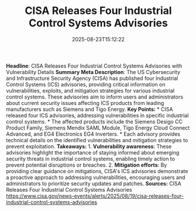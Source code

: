 ﻿---
title: "CISA Releases Four Industrial Control Systems Advisories"
date: "2025-08-23T15:12:22"
category: "Markets"
summary: ""
slug: "cisa releases four industrial control systems advisories"
source_urls:
  - "https://www.cisa.gov/news-events/alerts/2025/08/19/cisa-releases-four-industrial-control-systems-advisories"
seo:
  title: "CISA Releases Four Industrial Control Systems Advisories | Hash n Hedge"
  description: ""
  keywords: ["news", "markets", "brief"]
---
**Headline**: CISA Releases Four Industrial Control Systems Advisories with Vulnerability Details  **Summary Meta Description**: The US Cybersecurity and Infrastructure Security Agency (CISA) has published four Industrial Control Systems (ICS) advisories, providing critical information on vulnerabilities, exploits, and mitigation strategies for various industrial control systems. These advisories aim to inform users and administrators about current security issues affecting ICS products from leading manufacturers such as Siemens and Tigo Energy.  **Key Points:**  * CISA released four ICS advisories, addressing vulnerabilities in specific industrial control systems. * The affected products include the Siemens Desigo CC Product Family, Siemens Mendix SAML Module, Tigo Energy Cloud Connect Advanced, and EG4 Electronics EG4 Inverters. * Each advisory provides technical details on the identified vulnerabilities and mitigation strategies to prevent exploitation.  **Takeaways:**  1. **Vulnerability awareness**: These advisories highlight the importance of staying informed about emerging security threats in industrial control systems, enabling timely action to prevent potential disruptions or breaches. 2. **Mitigation efforts**: By providing clear guidance on mitigations, CISA's ICS advisories demonstrate a proactive approach to addressing vulnerabilities, encouraging users and administrators to prioritize security updates and patches.  **Sources:** CISA Releases Four Industrial Control Systems Advisories https://www.cisa.gov/news-events/alerts/2025/08/19/cisa-releases-four-industrial-control-systems-advisories 
